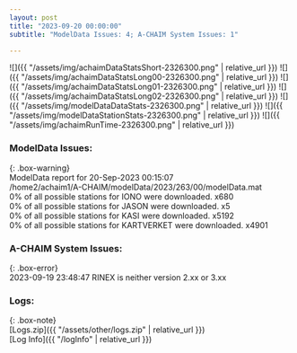 ```yaml
---
layout: post
title: "2023-09-20 00:00:00"
subtitle: "ModelData Issues: 4; A-CHAIM System Issues: 1"

---
```


![]({{ "/assets/img/achaimDataStatsShort-2326300.png" | relative_url }})
![]({{ "/assets/img/achaimDataStatsLong00-2326300.png" | relative_url }})
![]({{ "/assets/img/achaimDataStatsLong01-2326300.png" | relative_url }})
![]({{ "/assets/img/achaimDataStatsLong02-2326300.png" | relative_url }})
![]({{ "/assets/img/modelDataDataStats-2326300.png" | relative_url }})
![]({{ "/assets/img/modelDataStationStats-2326300.png" | relative_url }})
![]({{ "/assets/img/achaimRunTime-2326300.png" | relative_url }})


### ModelData Issues:  
  
{: .box-warning}  
 ModelData report for 20-Sep-2023 00:15:07   
 /home2/achaim1/A-CHAIM/modelData/2023/263/00/modelData.mat   
 0% of all possible stations for IONO were downloaded. x680   
 0% of all possible stations for JASON were downloaded. x5   
 0% of all possible stations for KASI were downloaded. x5192   
 0% of all possible stations for KARTVERKET were downloaded. x4901   
  
### A-CHAIM System Issues:  
  
{: .box-error}  
2023-09-19 23:48:47 RINEX is neither version 2.xx or 3.xx  

### Logs:  
  
{: .box-note}  
[Logs.zip]({{ "/assets/other/logs.zip" | relative_url }})  
[Log Info]({{ "/logInfo" | relative_url }})  
